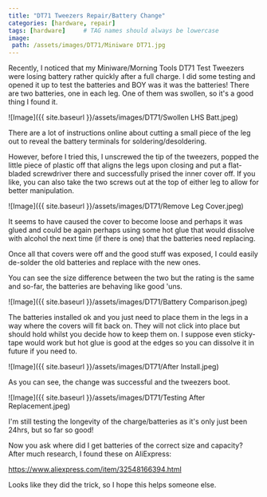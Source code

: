```yaml
---
title: "DT71 Tweezers Repair/Battery Change"
categories: [hardware, repair]
tags: [hardware]     # TAG names should always be lowercase
image:
 path: /assets/images/DT71/Miniware DT71.jpg
---
```


Recently, I noticed that my Miniware/Morning Tools DT71 Test Tweezers were losing battery rather quickly after a full charge.
I did some testing and opened it up to test the batteries and BOY was it was the batteries!
There are two batteries, one in each leg.
One of them was swollen, so it's a good thing I found it.

![Image]({{ site.baseurl }}/assets/images/DT71/Swollen LHS Batt.jpeg)

There are a lot of instructions online about cutting a small piece of the leg out to reveal the battery terminals for soldering/desoldering.

However, before I tried this, I unscrewed the tip of the tweezers, popped the little piece of plastic off that aligns the legs upon closing and put a flat-bladed screwdriver there and successfully prised the inner cover off. If you like, you can also take the two screws out at the top of either leg to allow for better manipulation.

![Image]({{ site.baseurl }}/assets/images/DT71/Remove Leg Cover.jpeg)

It seems to have caused the cover to become loose and perhaps it was glued and could be again perhaps using some hot glue that would dissolve with alcohol the next time (if there is one) that the batteries need replacing.

Once all that covers were off and the good stuff was exposed, I could easily de-solder the old batteries and replace with the new ones.

You can see the size difference between the two but the rating is the same and so-far, the batteries are behaving like good 'uns.

![Image]({{ site.baseurl }}/assets/images/DT71/Battery Comparison.jpeg)

The batteries installed ok and you just need to place them in the legs in a way where the covers will fit back on. They will not click into place but should hold whilst you decide how to keep them on. I suppose even sticky-tape would work but hot glue is good at the edges so you can dissolve it in future if you need to.

![Image]({{ site.baseurl }}/assets/images/DT71/After Install.jpeg)

As you can see, the change was successful and the tweezers boot.

![Image]({{ site.baseurl }}/assets/images/DT71/Testing After Replacement.jpeg)

I'm still testing the longevity of the charge/batteries as it's only just been 24hrs, but so far so good!

Now you ask where did I get batteries of the correct size and capacity?
After much research, I found these on AliExpress:

<a href="https://www.aliexpress.com/item/32548166394.html">https://www.aliexpress.com/item/32548166394.html</a>

Looks like they did the trick, so I hope this helps someone else.
